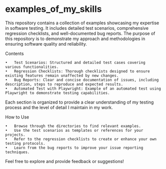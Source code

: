 # examples_of_my_skills

This repository contains a collection of examples showcasing my expertise in software testing. It includes detailed test scenarios,
comprehensive regression checklists, and well-documented bug reports.
The purpose of this repository is to demonstrate my approach and methodologies in ensuring software quality and reliability.

Contents

    •	Test Scenarios: Structured and detailed test cases covering various functionalities.
    •	Regression Checklists: Thorough checklists designed to ensure existing features remain unaffected by new changes.
    •	Bug Reports: Clear and concise documentation of issues, including description, steps to reproduce and expected results.
    •   Automated Test with Playwright: Example of an automated test using Playwright to demonstrate testing capabilities.

Each section is organized to provide a clear understanding of my testing process and the level of detail I maintain in my work.

How to Use

    •	Browse through the directories to find relevant examples.
    •	Use the test scenarios as templates or references for your projects.
    •	Refer to the regression checklists to create or enhance your own testing protocols.
    •	Learn from the bug reports to improve your issue reporting techniques.

Feel free to explore and provide feedback or suggestions!
